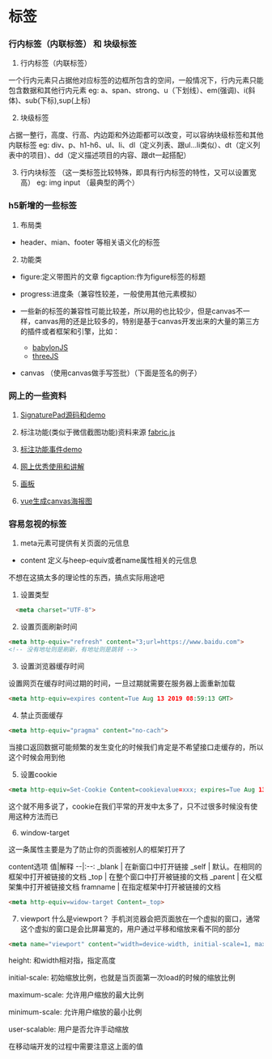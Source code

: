 # 标签

### 行内标签（内联标签） 和 块级标签

1. 行内标签（内联标签）

  一个行内元素只占据他对应标签的边框所包含的空间，一般情况下，行内元素只能包含数据和其他行内元素
  eg: a、span、strong、u（下划线）、em(强调)、i(斜体)、sub(下标),sup(上标)

2. 块级标签

  占据一整行，高度、行高、内边距和外边距都可以改变，可以容纳块级标签和其他内联标签
  eg: div、p、h1-h6、ul、li、dl（定义列表、跟ul…li类似）、dt（定义列表中的项目）、dd（定义描述项目的内容、跟dt一起搭配）

3. 行内块标签 （这一类标签比较特殊，即具有行内标签的特性，又可以设置宽高）
  eg: img input （最典型的两个）

### h5新增的一些标签

1. 布局类

* header、mian、footer 等相关语义化的标签

2. 功能类

* figure:定义带图片的文章 figcaption:作为figure标签的标题

* progress:进度条（兼容性较差，一般使用其他元素模拟）

* 一些新的标签的兼容性可能比较差，所以用的也比较少，但是canvas不一样，canvas用的还是比较多的，特别是基于canvas开发出来的大量的第三方的插件或者框架和引擎，比如：

  * [babylonJS](https://www.babylonjs.com/)
  * [threeJS](https://threejs.org/)

* canvas （使用canvas做手写签批）（下面是签名的例子）

<canvas-sign />

### 网上的一些资料

1. [SignaturePad源码和demo](https://codepen.io/theonelucas/pen/PjzYeg)

2. 标注功能(类似于微信截图功能)资料来源 [fabric.js](https://get.fabric.io/)

3. [标注功能事件demo](http://fabricjs.com/events)

4. [网上优秀使用和讲解](https://blog.csdn.net/sufu1065/article/details/80116758)

5. [画板](https://vipstone.github.io/drawingboard/drawingboard/index.html)

6. [vue生成canvas海报图](https://segmentfault.com/a/1190000019975772)

### 容易忽视的标签

1. meta元素可提供有关页面的元信息

* content 定义与heep-equiv或者name属性相关的元信息

不想在这搞太多的理论性的东西，搞点实际用途吧

1. 设置类型

```html
  <meta charset="UTF-8">
```

2. 设置页面刷新时间

```html
<meta http-equiv="refresh" content="3;url=https://www.baidu.com"> 
<!-- 没有地址则是刷新，有地址则是跳转 -->
```

3. 设置浏览器缓存时间

 设置网页在缓存时间过期的时间，一旦过期就需要在服务器上面重新加载

```html
<meta http-equiv=expires content=Tue Aug 13 2019 08:59:13 GMT>
```

4. 禁止页面缓存

```html
<meta http-equiv="pragma" content="no-cach">
```
当接口返回数据可能频繁的发生变化的时候我们肯定是不希望接口走缓存的，所以这个时候会用到他

5. 设置cookie

```html
<meta http-equiv=Set-Cookie Content=cookievalue=xxx; expires=Tue Aug 13 2019 08:59:13 GMT; path=/ >
```

这个就不用多说了，cookie在我们平常的开发中太多了，只不过很多时候没有使用这种方法而已

6. window-target

这一条属性主要是为了防止你的页面被别人的框架打开了

content选项
 值|解释
--|:--:
_blank | 在新窗口中打开链接
_self | 默认。在相同的框架中打开被链接的文档
_top | 在整个窗口中打开被链接的文档
_parent | 在父框架集中打开被链接文档
framname | 在指定框架中打开被链接的文档

```html
<meta http-equiv=widow-target Content=_top>
```

7. viewport
什么是viewport？ 手机浏览器会把页面放在一个虚拟的窗口，通常这个虚拟的窗口是会比屏幕宽的，用户通过平移和缩放来看不同的部分

```html
<meta name="viewport" content="width=device-width, initial-scale=1, maximum-scale=1">
```
height: 和width相对指，指定高度

initial-scale: 初始缩放比例，也就是当页面第一次load的时候的缩放比例

maximum-scale: 允许用户缩放的最大比例

minimum-scale: 允许用户缩放的最小比例

user-scalable: 用户是否允许手动缩放


在移动端开发的过程中需要注意这上面的值

<back-to-top />
